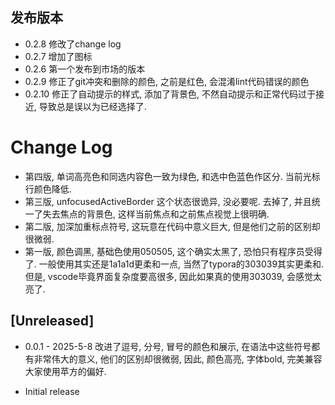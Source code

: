 



## 发布版本
* 0.2.8 修改了change log
* 0.2.7 增加了图标
* 0.2.6 第一个发布到市场的版本
* 0.2.9 修正了git冲突和删除的颜色, 之前是红色, 会混淆lint代码错误的颜色
* 0.2.10 修正了自动提示的样式, 添加了背景色, 不然自动提示和正常代码过于接近, 导致总是误以为已经选择了.


# Change Log
* 第四版, 单词高亮色和同选内容色一致为绿色, 和选中色蓝色作区分. 当前光标行颜色降低.
* 第三版, unfocusedActiveBorder 这个状态很诡异, 没必要呢. 去掉了, 并且统一了失去焦点的背景色, 这样当前焦点和之前焦点视觉上很明确.
* 第二版, 加深加重标点符号, 这玩意在代码中意义巨大, 但是他们之前的区别却很微弱.
* 第一版, 颜色调黑, 基础色使用050505, 这个确实太黑了, 恐怕只有程序员受得了.  一般使用其实还是1a1a1d更柔和一点, 当然了typora的303039其实更柔和. 但是, vscode毕竟界面复杂度要高很多, 因此如果真的使用303039, 会感觉太亮了.

## [Unreleased]

* 0.0.1 - 2025-5-8 改进了逗号, 分号, 冒号的颜色和展示, 在语法中这些符号都有非常伟大的意义, 他们的区别却很微弱, 因此, 颜色高亮, 字体bold, 完美兼容大家使用苹方的偏好.

- Initial release
